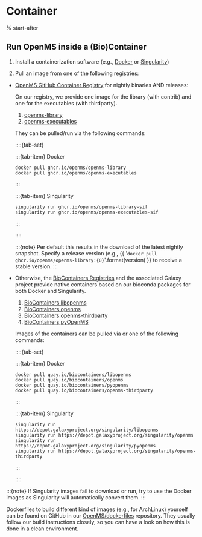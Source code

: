 # Container

% start-after
## Run OpenMS inside a (Bio)Container

1. Install a containerization software (e.g., [Docker](https://docs.docker.com/engine/install/) or [Singularity](https://sylabs.io/guides/3.0/user-guide/quick_start.html#quick-installation-steps))

2. Pull an image from one of the following registries:

- [OpenMS GitHub Container Registry](https://ghcr.io) for nightly binaries AND releases:

	On our registry, we provide one image for the library (with contrib) and one for the executables (with thirdparty).

	1. [openms-library](https://ghcr.io/openms/openms-library)
	2. [openms-executables](https://ghcr.io/openms/openms-executables)

	They can be pulled/run via the following commands:

	::::{tab-set}

	:::{tab-item} Docker

	```{code-block} bash
	docker pull ghcr.io/openms/openms-library
	docker pull ghcr.io/openms/openms-executables
	```

	:::

	:::{tab-item} Singularity

	```{code-block} bash
	singularity run ghcr.io/openms/openms-library-sif
	singularity run ghcr.io/openms/openms-executables-sif
	```

	:::

	::::

	:::{note}
	Per default this results in the download of the latest nightly snapshot. Specify a release version (e.g.,
	{{ '`docker pull ghcr.io/openms/openms-library:{0}`'.format(version) }} to receive a stable version.
	:::

- Otherwise, the [BioContainers Registries](https://biocontainers.pro/registry) and the associated Galaxy
project provide native containers based on our bioconda packages for both Docker and Singularity.

	1. [BioContainers libopenms](https://biocontainers.pro/tools/libopenms)
	2. [BioContainers openms](https://biocontainers.pro/tools/openms)
	3. [BioContainers openms-thirdparty](https://biocontainers.pro/tools/openms-thirdparty)
	4. [BioContainers pyOpenMS](https://biocontainers.pro/tools/pyopenms)

	Images of the containers can be pulled via or one of the following commands:

	::::{tab-set}

	:::{tab-item} Docker

	```{code-block} bash
	docker pull quay.io/biocontainers/libopenms
	docker pull quay.io/biocontainers/openms
	docker pull quay.io/biocontainers/pyopenms
	docker pull quay.io/biocontainers/openms-thirdparty
	```

	:::

	:::{tab-item} Singularity

	```{code-block} bash
	singularity run https://depot.galaxyproject.org/singularity/libopenms
	singularity run https://depot.galaxyproject.org/singularity/openms
	singularity run https://depot.galaxyproject.org/singularity/pyopenms
	singularity run https://depot.galaxyproject.org/singularity/openms-thirdparty
	```

	:::

	::::

:::{note}
If Singularity images fail to download or run, try to use the Docker images as Singularity will automatically convert them.
:::

Dockerfiles to build different kind of images (e.g., for ArchLinux) yourself can be found on
GitHub in our [OpenMS/dockerfiles](https://github.com/OpenMS/dockerfiles) repository. They usually follow our build
instructions closely, so you can have a look on how this is done in a clean environment.
